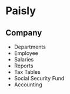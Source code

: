 Paisly
======

Company
-------

* Departments
* Employee
* Salaries
* Reports
* Tax Tables
* Social Security Fund
* Accounting

